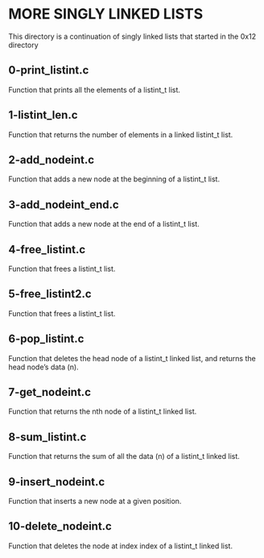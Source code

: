 # MORE SINGLY LINKED LISTS

This directory is a continuation of singly linked lists that started in the 0x12 directory

## 0-print_listint.c

Function that prints all the elements of a listint_t list.

## 1-listint_len.c

Function that returns the number of elements in a linked listint_t list.

## 2-add_nodeint.c

Function that adds a new node at the beginning of a listint_t list.

## 3-add_nodeint_end.c

Function that adds a new node at the end of a listint_t list.

## 4-free_listint.c

Function that frees a listint_t list.

## 5-free_listint2.c

Function that frees a listint_t list.

## 6-pop_listint.c

Function that deletes the head node of a listint_t linked list, and returns the head node’s data (n).

## 7-get_nodeint.c

Function that returns the nth node of a listint_t linked list.

## 8-sum_listint.c

Function that returns the sum of all the data (n) of a listint_t linked list.

## 9-insert_nodeint.c

Function that inserts a new node at a given position.

## 10-delete_nodeint.c

Function that deletes the node at index index of a listint_t linked list.
